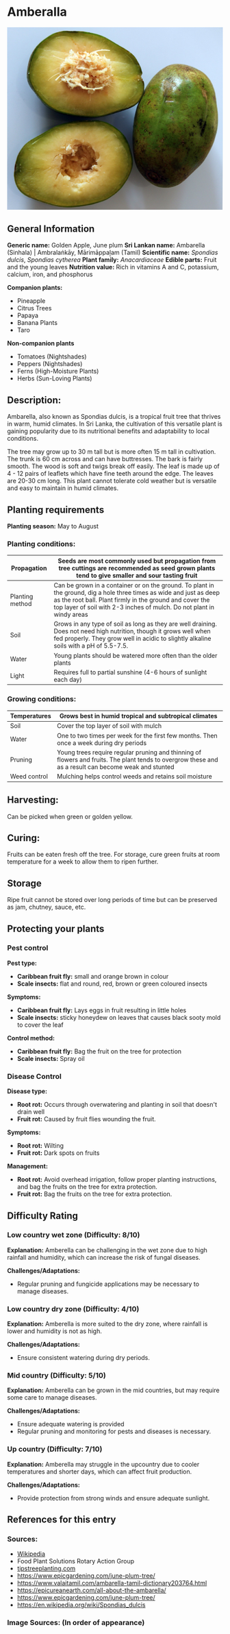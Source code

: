 # Amberalla
![Ambaralla](../../assets/images/Ambaralla.jpeg "Renjusplace, CC BY-SA 3.0 <https://creativecommons.org/licenses/by-sa/3.0>, via Wikimedia Commons")
## General Information
**Generic name:** Golden Apple, June plum
**Sri Lankan name:** Ambarella (Sinhala) | Ambralaṅkāy, Mārimāppaḻam (Tamil)
**Scientific name:** _Spondias dulcis_, _Spondias cytherea_
**Plant family:** _Anacardiaceae_
**Edible parts:** Fruit and the young leaves
**Nutrition value:** Rich in vitamins A and C, potassium, calcium, iron, and phosphorus

**Companion plants:**
- Pineapple
- Citrus Trees
- Papaya
- Banana Plants
- Taro

**Non-companion plants**
- Tomatoes (Nightshades)
- Peppers (Nightshades)
- Ferns (High-Moisture Plants)
- Herbs (Sun-Loving Plants)

## Description:
Ambarella, also known as Spondias dulcis, is a tropical fruit tree that thrives in warm, humid climates. In Sri Lanka, the cultivation of this versatile plant is gaining popularity due to its nutritional benefits and adaptability to local conditions.

The tree may grow up to 30 m tall but is more often 15 m tall in cultivation. The trunk is 60 cm across and can have buttresses. The bark is fairly smooth. The wood is soft and twigs break off easily. The leaf is made up of 4 - 12 pairs of leaflets which have fine teeth around the edge. The leaves are 20-30 cm long. This plant cannot tolerate cold weather but is versatile and easy to maintain in humid climates.

## Planting requirements
**Planting season:** May to August

### Planting conditions:
| Propagation | Seeds are most commonly used but propagation from tree cuttings are recommended as seed grown plants tend to give smaller and sour tasting fruit |
|----|----|
| Planting method | Can be grown in a container or on the ground. To plant in the ground, dig a hole three times as wide and just as deep as the root ball. Plant firmly in the ground and cover the top layer of soil with 2-3 inches of mulch. Do not plant in windy areas |
| Soil | Grows in any type of soil as long as they are well draining. Does not need high nutrition, though it grows well when fed properly. They grow well in acidic to slightly alkaline soils with a pH of 5.5-7.5.  |
| Water | Young plants should be watered more often than the older plants |
| Light | Requires full to partial sunshine (4-6 hours of sunlight each day) |

### Growing conditions:

| Temperatures | Grows best in humid tropical and subtropical climates |
|----|----|
| Soil | Cover the top layer of soil with mulch |
| Water | One to two times per week for the first few months. Then once a week during dry periods |
| Pruning | Young trees require regular pruning and thinning of flowers and fruits. The plant tends to overgrow these and as a result can become weak and stunted |
| Weed control | Mulching helps control weeds and retains soil moisture |

## Harvesting:
Can be picked when green or golden yellow.

## Curing:
Fruits can be eaten fresh off the tree. For storage, cure green fruits at room temperature for a week to allow them to ripen further.

## Storage
Ripe fruit cannot be stored over long periods of time but can be preserved as jam, chutney, sauce, etc.

## Protecting your plants
### Pest control
**Pest type:**
- **Caribbean fruit fly:** small and orange brown in colour 
- **Scale insects:** flat and round, red, brown or green coloured insects 
  
**Symptoms:**
- **Caribbean fruit fly:** Lays eggs in fruit resulting in little holes
- **Scale insects:** sticky honeydew on leaves that causes black sooty mold to cover the leaf
  
**Control method:** 
- **Caribbean fruit fly:** Bag the fruit on the tree for protection
- **Scale insects:** Spray oil

### Disease Control
**Disease type:** 
- **Root rot:** Occurs through overwatering and planting in soil that doesn't drain well
- **Fruit rot:** Caused by fruit flies wounding the fruit. 
  
**Symptoms:** 
- **Root rot:** Wilting
- **Fruit rot:** Dark spots on fruits
  
**Management:** 
- **Root rot:** Avoid overhead irrigation, follow proper planting instructions, and bag the fruits on the tree for extra protection.
- **Fruit rot:** Bag the fruits on the tree for extra protection.

## Difficulty Rating
### Low country wet zone (Difficulty: 8/10)
**Explanation:** Amberella can be challenging in the wet zone due to high rainfall and humidity, which can increase the risk of fungal diseases. 

**Challenges/Adaptations:**
- Regular pruning and fungicide applications may be necessary to manage diseases.

### Low country dry zone (Difficulty: 4/10)
**Explanation:** Amberella is more suited to the dry zone, where rainfall is lower and humidity is not as high. 

**Challenges/Adaptations:**
- Ensure consistent watering during dry periods.

### Mid country (Difficulty: 5/10)
**Explanation:** Amberella can be grown in the mid countries, but may require some care to manage diseases.

**Challenges/Adaptations:**
- Ensure adequate watering is provided
- Regular pruning and monitoring for pests and diseases is necessary.

### Up country (Difficulty: 7/10)
**Explanation:** Amberella may struggle in the upcountry due to cooler temperatures and shorter days, which can affect fruit production.

**Challenges/Adaptations:**
-  Provide protection from strong winds and ensure adequate sunlight.

## References for this entry
### Sources:
- [Wikipedia](https://en.wikipedia.org/wiki/Spondias_dulcis)
- Food Plant Solutions Rotary Action Group
- [tipstreeplanting.com](https://tipstreeplanting.com/ambarella-tree-care/)
- https://www.epicgardening.com/june-plum-tree/
- https://www.valaitamil.com/ambarella-tamil-dictionary203764.html
- https://epicureanearth.com/all-about-the-ambarella/
- https://www.epicgardening.com/june-plum-tree/
- https://en.wikipedia.org/wiki/Spondias_dulcis


### Image Sources: (In order of appearance)
